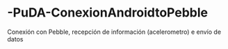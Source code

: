 # -PuDA-ConexionAndroidtoPebble
Conexión con Pebble, recepción de información (acelerometro) e envío de datos

